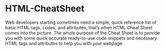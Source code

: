 # HTML-CheatSheet
Web developers starting sometimes need a simple, quick reference list of basic HTML tags, codes, and attributes, that’s when HTML Cheat Sheet comes into the picture. The whole purpose of the Cheat Sheet is to provide you with some quick accurate ready-to-use code snippets and necessary HTML tags and attributes to help you with your webpage.
